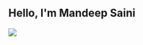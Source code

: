 ## Hello, I'm Mandeep Saini
<a href="www.linkedin.com/securewithmandeep"><img src="https://img.shields.io/badge/-LinkedIn-0072b1?&style=for-the-badge&logo=linkedin&logoColor=white" /></a>
